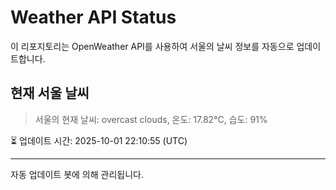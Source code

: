 
# Weather API Status

이 리포지토리는 OpenWeather API를 사용하여 서울의 날씨 정보를 자동으로 업데이트합니다.

## 현재 서울 날씨
> 서울의 현재 날씨: overcast clouds, 온도: 17.82°C, 습도: 91%

⏳ 업데이트 시간: 2025-10-01 22:10:55 (UTC)

---
자동 업데이트 봇에 의해 관리됩니다.
